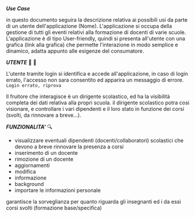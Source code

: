 
***Use Case***

in questo documento seguira la descrizione relativa ai possibili usi da parte di un utente dell'applicazione (Nome).
L'applicazione si occupa della gestione di tutti gli eventi relativi alla formazione di docenti di varie scuole.
L'applicazione è di tipo User-friendly, quindi si presenta all'utente con una grafica  (link alla grafica) che permette l'interazione in modo semplice e dinamico, adatta appunto alle esigenze del consumatore.


***UTENTE***
:bust_in_silhouette: :closed_lock_with_key:

L'utente tramite login si identifica e accede all'applicazione, in caso di login errato, l'accesso non sara consentito ed apparira un messaggio di errore.
`Login errato, riprova`

Il fruitore che interagisce è un dirigente scolastico, ed ha la visibilità completa dei dati relativa alla propri scuola.
il dirigente scolastico potra cosi visionare, e controllare i vari dipendenti e il loro stato in funzione dei corsi (svolti, da rinnovare a breve...).

***FUNZIONALITA'*** 
:mag:

* visualizzare eventuali dipendenti (docenti/collaboratori) scolastici che devono a breve rinnovare la presenza a corsi
* inserimento di un docente
* rimozione di un docente
* aggiornamenti
* modifica
* informazione
* background
* importare le informazioni
personale

garantisce la sorveglianza per quanto riguarda gli insegnanti ed i da essi corsi svolti (formazione base/specifica)

